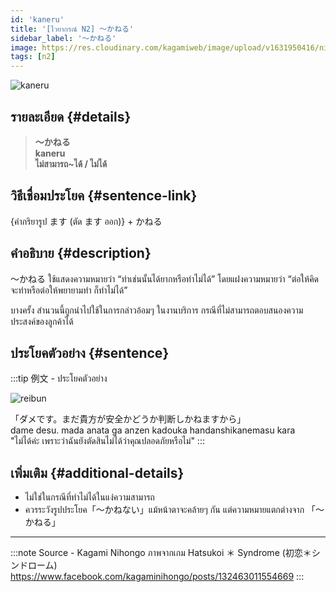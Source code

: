 ```yaml
---
id: 'kaneru'
title: '[ไวยากรณ์ N2] 〜かねる'
sidebar_label: '〜かねる'
image: https://res.cloudinary.com/kagamiweb/image/upload/v1631950416/nihongo/grammar/n2/reibun/kaneru.jpg
tags: [n2]
---
```


![kaneru](https://res.cloudinary.com/kagamiweb/image/upload/v1631627506/nihongo/grammar/n2/kaneru.png)

## รายละเอียด {#details}

> **〜かねる**  
> **kaneru**  
> **ไม่สามารถ~ได้ / ไม่ได้**

## วิธีเชื่อมประโยค {#sentence-link}

{คำกริยารูป ます (ตัด ます ออก)} + かねる

## คำอธิบาย {#description}

〜かねる ใช้แสดงความหมายว่า “ทำเช่นนั้นได้ยากหรือทำไม่ได้” โดยแฝงความหมายว่า “ต่อให้คิดจะทำหรือต่อให้พยายามทำ ก็ทำไม่ได้”

บางครั้ง สำนวนนี้ถูกนำไปใช้ในการกล่าวอ้อมๆ ในงานบริการ กรณีที่ไม่สามารถตอบสนองความประสงค์ของลูกค้าได้

## ประโยคตัวอย่าง {#sentence}

:::tip 例文 - ประโยคตัวอย่าง

![reibun](https://res.cloudinary.com/kagamiweb/image/upload/v1631950416/nihongo/grammar/n2/reibun/kaneru.jpg)

「ダメです。まだ貴方が安全かどうか判断しかねますから」  
dame desu. mada anata ga anzen kadouka handanshikanemasu kara  
"ไม่ได้ค่ะ เพราะว่าฉันยังตัดสินไม่ได้ว่าคุณปลอดภัยหรือไม่"
:::

## เพิ่มเติม {#additional-details}

- ไม่ใช่ในกรณีที่ทำไม่ได้ในแง่ความสามารถ
- ควรระวังรูปประโยค「〜かねない」แม้หน้าตาจะคล้ายๆ กัน แต่ความหมายแตกต่างจาก 「〜かねる」

---
:::note Source - Kagami Nihongo
ภาพจากเกม Hatsukoi ＊ Syndrome (初恋＊シンドローム)  
https://www.facebook.com/kagaminihongo/posts/132463011554669
:::